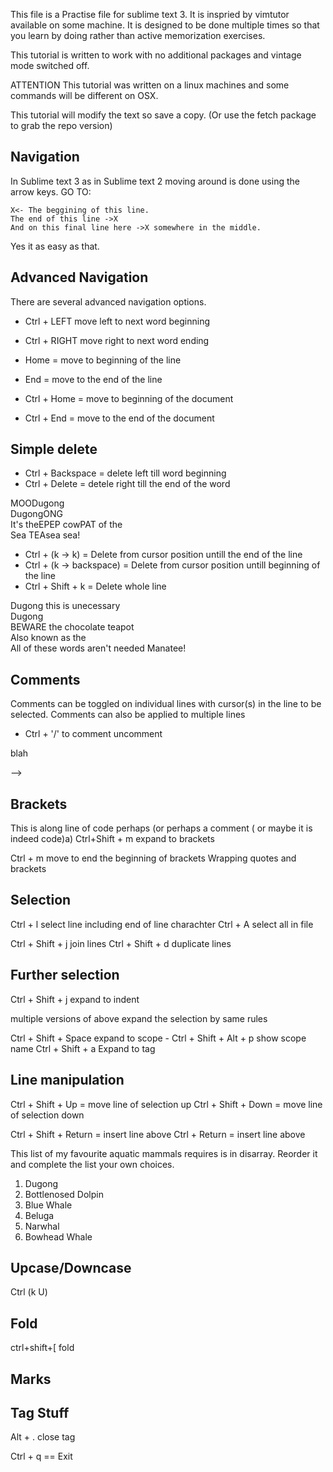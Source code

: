 This file is a Practise file for sublime text 3. It is inspried by vimtutor available on some machine.
It is designed to be done multiple times so that you learn by doing rather than active memorization exercises.

This tutorial is written to work with no additional packages and vintage mode switched off.


ATTENTION
This tutorial was written on a linux machines and some commands will be different on OSX.

This tutorial will modify the text so save a copy. (Or use the fetch package to grab the repo version)

Navigation
----------

In Sublime text 3 as in Sublime text 2 moving around is done using the arrow keys. 
GO TO:

```
X<- The beggining of this line.
The end of this line ->X
And on this final line here ->X somewhere in the middle.
```

Yes it as easy as that.

Advanced Navigation
-------------------
There are several advanced navigation options.

 - Ctrl + LEFT move left to next word beginning
 - Ctrl + RIGHT move right to next word ending

 - Home = move to beginning of the line
 - End = move to the end of the line

 - Ctrl + Home = move to beginning of the document
 - Ctrl + End = move to the end of the document


Simple delete
-------------

 - Ctrl + Backspace = delete left till word beginning
 - Ctrl + Delete = detele right till the end of the word

 MOODugong  
 DugongONG  
 It's theEPEP cowPAT of the  
 Sea TEAsea sea!  

 - Ctrl + (k -> k) = Delete from cursor position untill the end of the line
 - Ctrl + (k -> backspace) = Delete from cursor position untill beginning of the line
 - Ctrl + Shift + k = Delete whole line

 Dugong this is unecessary  
 Dugong  
 BEWARE the chocolate teapot  
 Also known as the  
 All of these words aren't needed Manatee!  

Comments
--------

Comments can be toggled on individual lines with cursor(s) in the line to be selected.
Comments can also be applied to multiple lines 

 - Ctrl + '/' to comment uncomment

 <!-- blah -->

<!--  blah
 <!-- blah -->
 blah
 <!-- blah --> -->


Brackets
--------

This is along line of code perhaps (or perhaps a comment ( or maybe it is indeed code)a)
Ctrl+Shift + m expand to brackets

Ctrl + m move to end the beginning of brackets
Wrapping quotes and brackets

Selection
---------

Ctrl + l select line including end of line charachter
Ctrl + A select all in file


Ctrl + Shift + j join lines
Ctrl + Shift + d duplicate lines

Further selection
-----------------

Ctrl + Shift + j expand to indent

multiple versions of above expand the selection by same rules

Ctrl + Shift + Space expand to scope - Ctrl + Shift + Alt + p show scope name
Ctrl + Shift + a Expand to tag

Line manipulation
-----------------

Ctrl + Shift + Up = move line of selection up
Ctrl + Shift + Down = move line of selection down

Ctrl + Shift + Return = insert line above
Ctrl + Return = insert line above

This list of my favourite aquatic mammals requires is in disarray.
Reorder it and complete the list your own choices.

1. Dugong
2. Bottlenosed Dolpin
7. Blue Whale
8. Beluga
4. Narwhal
5. Bowhead Whale

Upcase/Downcase
---------------

Ctrl (k U)

Fold
----
ctrl+shift+[ fold

Marks
-----

Tag Stuff
---------
Alt + . close tag

Ctrl + q == Exit